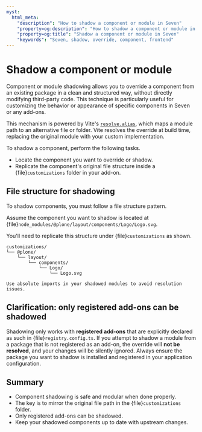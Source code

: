 ```yaml
---
myst:
  html_meta:
    "description": "How to shadow a component or module in Seven"
    "property=og:description": "How to shadow a component or module in Seven"
    "property=og:title": "Shadow a component or module in Seven"
    "keywords": "Seven, shadow, override, component, frontend"
---
```


# Shadow a component or module

Component or module shadowing allows you to override a component from an existing package in a clean and structured way, without directly modifying third-party code.
This technique is particularly useful for customizing the behavior or appearance of specific components in Seven or any add-ons.

This mechanism is powered by Vite's [`resolve.alias`](https://vite.dev/config/shared-options#resolve-alias), which maps a module path to an alternative file or folder.
Vite resolves the override at build time, replacing the original module with your custom implementation.

To shadow a component, perform the following tasks.

-   Locate the component you want to override or shadow.
-   Replicate the component's original file structure inside a {file}`customizations` folder in your add-on.


## File structure for shadowing

To shadow components, you must follow a file structure pattern.

Assume the component you want to shadow is located at {file}`node_modules/@plone/layout/components/Logo/Logo.svg`.

You'll need to replicate this structure under {file}`customizations` as shown.

```
customizations/
└── @plone/
    └── layout/
        └── components/
            └── Logo/
                └── Logo.svg
```

```{tip}
Use absolute imports in your shadowed modules to avoid resolution issues.
```

## Clarification: only registered add-ons can be shadowed

Shadowing only works with **registered add-ons** that are explicitly declared as such in {file}`registry.config.ts`.
If you attempt to shadow a module from a package that is not registered as an add-on, the override will **not be resolved**, and your changes will be silently ignored.
Always ensure the package you want to shadow is installed and registered in your application configuration.

## Summary

-   Component shadowing is safe and modular when done properly.
-   The key is to mirror the original file path in the {file}`customizations` folder.
-   Only registered add-ons can be shadowed.
-   Keep your shadowed components up to date with upstream changes.
